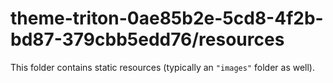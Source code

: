 # theme-triton-0ae85b2e-5cd8-4f2b-bd87-379cbb5edd76/resources

This folder contains static resources (typically an `"images"` folder as well).
